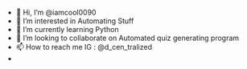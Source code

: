 - 👋 Hi, I’m @iamcool0090
- 👀 I’m interested in Automating Stuff
- 🌱 I’m currently learning Python
- 💞️ I’m looking to collaborate on Automated quiz generating program
- 📫 How to reach me IG : @d_cen_tralized
- 

<!---
iamcool0090/iamcool0090 is a ✨ special ✨ repository because its `README.md` (this file) appears on your GitHub profile.
You can click the Preview link to take a look at your changes.
--->
